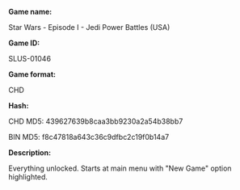 **Game name:**

Star Wars - Episode I - Jedi Power Battles (USA)

**Game ID:**

SLUS-01046

**Game format:**

CHD

**Hash:**

CHD MD5: 439627639b8caa3bb9230a2a54b38bb7

BIN MD5: f8c47818a643c36c9dfbc2c19f0b14a7

**Description:**

Everything unlocked. Starts at main menu with "New Game" option highlighted.